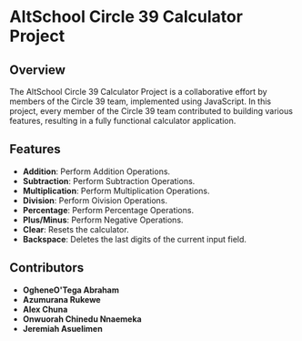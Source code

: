 
# AltSchool Circle 39 Calculator Project

## Overview

The AltSchool Circle 39 Calculator Project is a collaborative effort by members of the Circle 39 team, implemented using JavaScript. In this project, every member of the Circle 39 team contributed to building various features, resulting in a fully functional calculator application.

## Features

- **Addition**: Perform Addition Operations.
- **Subtraction**: Perform Subtraction Operations.
- **Multiplication**: Perform Multiplication Operations.
- **Division**: Perform Oivision Operations.
- **Percentage**: Perform Percentage Operations.
- **Plus/Minus**: Perform Negative Operations.
- **Clear**: Resets the calculator.
- **Backspace**: Deletes the last digits of the current input field.

## Contributors

- **OgheneO'Tega Abraham**
- **Azumurana Rukewe**
- **Alex Chuna**
- **Onwuorah Chinedu Nnaemeka**
- **Jeremiah Asuelimen**
